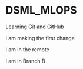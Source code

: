 # DSML_MLOPS
 Learning Git and GitHub

 I am making the first change

 I am in the remote

 I am in Branch B
